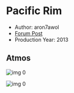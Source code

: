 # Pacific Rim

* Author: aron7awol
* [Forum Post](https://www.avsforum.com/threads/bass-eq-for-filtered-movies.2995212/post-56760572)
* Production Year: 2013

## Atmos

![img 0](https://i.imgur.com/sIDKC72.jpg)

![img 0](https://i.imgur.com/VNOyRre.png)

